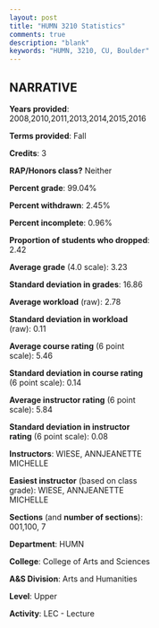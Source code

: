 ```yaml
---
layout: post
title: "HUMN 3210 Statistics"
comments: true
description: "blank"
keywords: "HUMN, 3210, CU, Boulder"
--- 
```

<head>
<script src="https://ajax.googleapis.com/ajax/libs/jquery/2.1.3/jquery.min.js"></script>
<script src="https://dl.dropboxusercontent.com/s/pc42nxpaw1ea4o9/highcharts.js?dl=0"></script>
<!-- <script src="../assets/js/highcharts.js"></script> -->
<style type="text/css">@font-face {
	font-family: "Bebas Neue";
	src: url(https://www.filehosting.org/file/details/544349/BebasNeue%20Regular.otf) format("opentype");
	}
	h1.Bebas { 
		font-family: "Bebas Neue", Verdana, Tahoma;
	}
</style>
</head>
<body>
	<div id="container" style="float: right; width: 45%; height: 88%; margin-left: 2.5%; margin-right: 2.5%;"></div>
	<script language="JavaScript">
		$(document).ready(function() {
		var chart = {type: 'column'};
		var title = {text: 'Grade Distribution'};
		var xAxis = {categories: ['A','B','C','D','F'],crosshair: true};
		var yAxis = {min: 0,title: {text: 'Percentage'}};
		var tooltip = {headerFormat: '<center><b><span style="font-size:20px">{point.key}</span></b></center>',
		               pointFormat: '<td style="padding:0"><b>{point.y:.1f}%</b></td>',
		               footerFormat: '</table>',shared: true,useHTML: true};
		var plotOptions = {column: {pointPadding: 0.0,borderWidth: 0}};  
		var credits = {enabled: false};var series= [{name: 'Percent',data: [52.5,35.0,6.5,2.0,4.0,]}];
		var json = {};
		json.chart = chart;
		json.title = title;
		json.tooltip = tooltip;
		json.xAxis = xAxis;
		json.yAxis = yAxis;  
		json.series = series;
		json.plotOptions = plotOptions;  
		json.credits = credits;
		$('#container').highcharts(json);
	});
	</script>
</body>
			   
## NARRATIVE

**Years provided**: 2008,2010,2011,2013,2014,2015,2016

**Terms provided**: Fall

**Credits**: 3

**RAP/Honors class?** Neither

**Percent grade**: 99.04%

**Percent withdrawn**: 2.45%

**Percent incomplete**: 0.96%

**Proportion of students who dropped**: 2.42

**Average grade** (4.0 scale): 3.23

**Standard deviation in grades**: 16.86

**Average workload** (raw): 2.78

**Standard deviation in workload** (raw): 0.11

**Average course rating** (6 point scale): 5.46

**Standard deviation in course rating** (6 point scale): 0.14

**Average instructor rating** (6 point scale): 5.84

**Standard deviation in instructor rating** (6 point scale): 0.08

**Instructors**: WIESE, ANNJEANETTE MICHELLE

**Easiest instructor** (based on class grade): WIESE, ANNJEANETTE MICHELLE

**Sections** (and **number of sections**): 001,100, 7

**Department**: HUMN

**College**: College of Arts and Sciences

**A&S Division**: Arts and Humanities

**Level**: Upper

**Activity**: LEC - Lecture